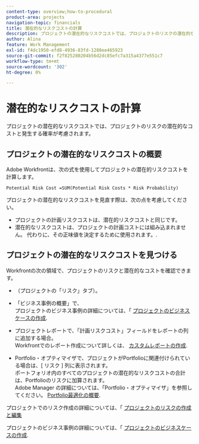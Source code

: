 ```yaml
---
content-type: overview;how-to-procedural
product-area: projects
navigation-topic: financials
title: 潜在的なリスクコストの計算
description: プロジェクトの潜在的なリスクコストでは、プロジェクトのリスクの潜在的なコストと発生する確率が考慮されます。
author: Alina
feature: Work Management
exl-id: f4dc1950-efd8-4936-83fd-1280ee465923
source-git-commit: f2f825280204b56d2dc85efc7a315a4377e551c7
workflow-type: tm+mt
source-wordcount: '302'
ht-degree: 0%

---
```


# 潜在的なリスクコストの計算

プロジェクトの潜在的なリスクコストでは、プロジェクトのリスクの潜在的なコストと発生する確率が考慮されます。

## プロジェクトの潜在的なリスクコストの概要

Adobe Workfrontは、次の式を使用してプロジェクトの潜在的リスクコストを計算します。

```
Potential Risk Cost =SUM(Potential Risk Costs * Risk Probability)
```

プロジェクトの潜在的なリスクコストを見直す際は、次の点を考慮してください。

* プロジェクトの計画リスクコストは、潜在的リスクコストと同じです。 
* 潜在的なリスクコストは、プロジェクトの計画コストには組み込まれません。 代わりに、その正味値を決定するために使用されます。.

## プロジェクトの潜在的なリスクコストを見つける

Workfrontの次の領域で、プロジェクトのリスクと潜在的なコストを確認できます。

* （プロジェクトの「リスク」タブ）。
* 「ビジネス事例の概要」で、\
   プロジェクトのビジネス事例の詳細については、「 [プロジェクトのビジネスケースの作成](../../../manage-work/projects/define-a-business-case/create-business-case.md).
* プロジェクトレポートで、「計画リスクコスト」フィールドをレポートの列に追加する場合。\
   Workfrontでのレポート作成について詳しくは、 [カスタムレポートの作成](../../../reports-and-dashboards/reports/creating-and-managing-reports/create-custom-report.md).

* Portfolio・オプティマイザで、プロジェクトがPortfolioに関連付けられている場合は、[ リスク ] 列に表示されます。\
   ポートフォリオ内のすべてのプロジェクトの潜在的なリスクコストの合計は、Portfolioのリスクに加算されます。\
   Adobe Manager の詳細については、「Portfolio・オプティマイザ」を参照してください。 [Portfolio最適化の概要](../../../manage-work/portfolios/portfolio-optimizer/portfolio-optimizer-overview.md).

プロジェクトでのリスク作成の詳細については、「 [プロジェクトのリスクの作成と編集](../../../manage-work/projects/define-a-business-case/create-edit-risks-on-projects.md)

プロジェクトのビジネス事例の詳細については、「 [プロジェクトのビジネスケースの作成](../../../manage-work/projects/define-a-business-case/create-business-case.md).
